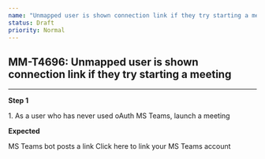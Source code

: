 ```yaml
---
name: "Unmapped user is shown connection link if they try starting a meeting"
status: Draft
priority: Normal
---
```


## MM-T4696: Unmapped user is shown connection link if they try starting a meeting

---

**Step 1**

1\. As a user who has never used oAuth MS Teams, launch a meeting

**Expected**

MS Teams bot posts a link Click here to link your MS Teams account
